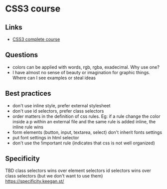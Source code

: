 # CSS3 course

## Links

- [CSS3 complete course](https://www.youtube.com/watch?v=OXGznpKZ_sA&list=PLWKjhJtqVAbnSe1qUNMG7AbPmjIG54u88&index=7)

## Questions

- colors can be applied with words, rgb, rgba, exadecimal. Why use one?
- I have almost no sense of beauty or imagination for graphic things. Where can I see examples or steal ideas

## Best practices

- don't use inline style, prefer external stylesheet
- don't use id selectors, prefer class selectors
- order matters in the definition of css rules. Eg: if a rule change the color inside a p within an external file and the same rule is added inline, the inline rule wins
- form elements (button, input, textarea, select) don't inherit fonts settings
- put font settings in html selector
- don't use the !important rule (indicates that css is not well organized)

## Specificity

TBD
class selectors wins over element selectors
id selectors wins over class selectors (but we don't want to use them)
https://specificity.keegan.st/
